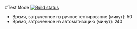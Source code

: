 #Test Mode
 [![Build status](https://ci.appveyor.com/api/projects/status/5800g28qmut5jsw1?svg=true)](https://ci.appveyor.com/project/nmarenova/testmode)
 
 * Время, затраченное на ручное тестирование (минут): 50
 * Время, затраченное на автоматизацию (минут): 240
 
 